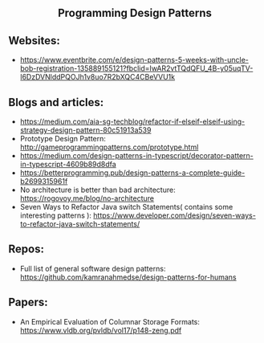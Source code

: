 <h2 align="center">Programming Design Patterns</h2>

## Websites:

- https://www.eventbrite.com/e/design-patterns-5-weeks-with-uncle-bob-registration-135889155121?fbclid=IwAR2vtTQdQFU_4B-y05uqTV-l6DzDVNlddPQOJh1v8uo7R2bXQC4CBeVVU1k

## Blogs and articles:

- https://medium.com/aia-sg-techblog/refactor-if-elseif-elseif-using-strategy-design-pattern-80c51913a539
- Prototype Design Pattern: http://gameprogrammingpatterns.com/prototype.html
- https://medium.com/design-patterns-in-typescript/decorator-pattern-in-typescript-4609b89d8dfa
- https://betterprogramming.pub/design-patterns-a-complete-guide-b2699315961f
- No architecture is better than bad architecture: https://rogovoy.me/blog/no-architecture
- Seven Ways to Refactor Java switch Statements( contains some interesting patterns ): https://www.developer.com/design/seven-ways-to-refactor-java-switch-statements/

## Repos:

- Full list of general software design patterns: https://github.com/kamranahmedse/design-patterns-for-humans

## Papers:

- An Empirical Evaluation of Columnar Storage Formats: https://www.vldb.org/pvldb/vol17/p148-zeng.pdf
